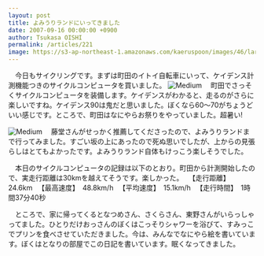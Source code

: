 ```yaml
---
layout: post
title: よみうりランドにいってきました
date: 2007-09-16 00:00:00 +0900
author: Tsukasa OISHI
permalink: /articles/221
image: https://s3-ap-northeast-1.amazonaws.com/kaeruspoon/images/46/large.JPG?1300874435
---
```


　今日もサイクリングです。まずは町田のイトイ自転車にいって、ケイデンス計測機能つきのサイクルコンピュータを買いました。
 ![Medium](https://s3-ap-northeast-1.amazonaws.com/kaeruspoon/images/46/medium.JPG?1300874435)
　町田でさっそくサイクルコンピュータを装備します。ケイデンスがわかると、走るのがさらに楽しいですね。ケイデンス90は鬼だと思いました。ぼくなら60〜70がちょうどいい感じです。ところで、町田はなにやらお祭りをやっていました。超暑い!

![Medium](https://s3-ap-northeast-1.amazonaws.com/kaeruspoon/images/47/medium.JPG?1300874444)
　藤堂さんがせっかく推薦してくださったので、よみうりランドまで行ってみました。すごい坂の上にあったので死ぬ思いでしたが、上からの見張らしはとてもよかったです。よみうりランド自体もけっこう楽しそうでした。

　本日のサイクルコンピュータの記録は以下のとおり。町田から計測開始したので、実走行距離は30kmを越えてそうです。楽しかった。
　【走行距離】　24.6km
　【最高速度】　48.8km/h
　【平均速度】　15.1km/h
　【走行時間】　1時間37分40秒

　ところで、家に帰ってくるとなつめさん、さくらさん、東野さんがいらっしゃってました。ひとりだけおっさんのぼくはこっそりシャワーを浴びて、すみっこでプリンを食べさせていただきました。今は、みんなでなにやら絵を書いています。ぼくはとなりの部屋でこの日記を書いています。眠くなってきました。

